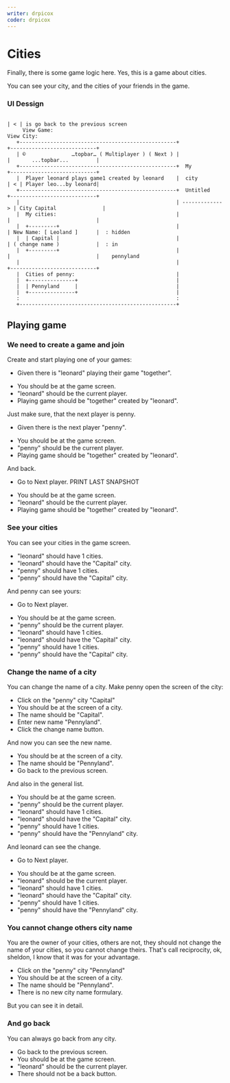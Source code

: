 ```yaml
---
writer: drpicox
coder: drpicox
---
```

# Cities

Finally, there is some game logic here.
Yes, this is a game about cities.

You can see your city, and the cities of your 
friends in the game.

### UI Dessign

```                   
                                                                         | < | is go back to the previous screen
     View Game:                                                           View City:
   +---------------------------------------------------+                +----------------------------+
   | ©               …topbar… ( Multiplayer ) ( Next ) |                |       ...topbar...         |
   +---------------------------------------------------+  My            +----------------------------+  
   |  Player leonard plays game1 created by leonard    |  city          | < | Player leo...by leonard|   
   +---------------------------------------------------+  Untitled      +----------------------------+   
   |                                                   | -------------> | City Capital               | 
   |  My cities:                                       |                |                            |
   |  +---------+                                      |                | New Name: [ Leoland ]      |  : hidden
   |  | Capital |                                      |                | ( change name )            |  : in
   |  +---------+                                      |                |                            |    pennyland
   |                                                   |                +----------------------------+
   |  Cities of penny:                                 |   
   |  +---------------+                                |   
   |  | Pennyland     |                                |   
   |  +---------------+                                |   
   :                                                   :   
   +---------------------------------------------------+                                                                                                       
```                                                                 

## Playing game

### We need to create a game and join

Create and start playing one of your games: 

 * Given there is "leonard" playing their game "together".
 <!-- SNAPSHOT status=200 -->  
 * You should be at the game screen.  
 * "leonard" should be the current player.
 * Playing game should be "together" created by "leonard".

Just make sure, that the next player is penny.

 * Given there is the next player "penny".
 <!-- SNAPSHOT status=200 -->
 * You should be at the game screen.
 * "penny" should be the current player.
 * Playing game should be "together" created by "leonard".

And back.

 * Go to Next player.
 PRINT LAST SNAPSHOT
 <!-- SNAPSHOT status=200 -->
 * You should be at the game screen.
 * "leonard" should be the current player.
 * Playing game should be "together" created by "leonard".

### See your cities

You can see your cities in the game screen.

 * "leonard" should have 1 cities. 
 * "leonard" should have the "Capital" city.
 * "penny" should have 1 cities.
 * "penny" should have the "Capital" city.

And penny can see yours:

 * Go to Next player.
 <!-- SNAPSHOT status=200 -->
 * You should be at the game screen.
 * "penny" should be the current player.
 * "leonard" should have 1 cities.
 * "leonard" should have the "Capital" city.
 * "penny" should have 1 cities.
 * "penny" should have the "Capital" city.

### Change the name of a city

You can change the name of a city.
Make penny open the screen of the city:

 * Click on the "penny" city "Capital"
 * You should be at the screen of a city.
 * The name should be "Capital".
 * Enter new name "Pennyland".
 * Click the change name button.
 <!-- SNAPSHOT status=200 -->

And now you can see the new name.

 * You should be at the screen of a city.
 * The name should be "Pennyland".
 * Go back to the previous screen.
 
And also in the general list.

 * You should be at the game screen.
 * "penny" should be the current player.
 * "leonard" should have 1 cities.
 * "leonard" should have the "Capital" city.
 * "penny" should have 1 cities.
 * "penny" should have the "Pennyland" city.

And leonard can see the change.

 * Go to Next player.
 <!-- SNAPSHOT status=200 -->
 * You should be at the game screen.
 * "leonard" should be the current player.
 * "leonard" should have 1 cities.
 * "leonard" should have the "Capital" city.
 * "penny" should have 1 cities.
 * "penny" should have the "Pennyland" city.

### You cannot change others city name

You are the owner of your cities, others are not,
they should not change the name of your cities,
so you cannot change theirs. That's call
reciprocity, ok, sheldon, I know that it was
for your advantage.

 * Click on the "penny" city "Pennyland"
 * You should be at the screen of a city.
 * The name should be "Pennyland".
 * There is no new city name formulary.

But you can see it in detail.

### And go back

You can always go back from any city.

 * Go back to the previous screen.
 * You should be at the game screen.
 * "leonard" should be the current player.
 * There should not be a back button.
